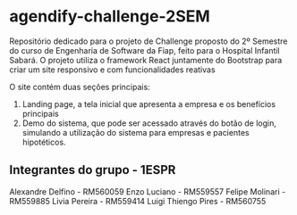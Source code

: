 # agendify-challenge-2SEM
Repositório dedicado para o projeto de Challenge proposto do 2º Semestre do curso de Engenharia de Software da Fiap, feito para o Hospital Infantil Sabará. O projeto utiliza o framework React juntamente do Bootstrap para criar um site responsivo e com funcionalidades reativas 

O site contém duas seções principais:
1. Landing page, a tela inicial que apresenta a empresa e os benefícios principais
2. Demo do sistema, que pode ser acessado através do botão de login, simulando a utilização do sistema para empresas e pacientes hipotéticos.

## Integrantes do grupo - 1ESPR
Alexandre Delfino - RM560059
Enzo Luciano - RM559557
Felipe Molinari - RM559885
Livia Pereira - RM559414
Luigi Thiengo Pires - RM560755
